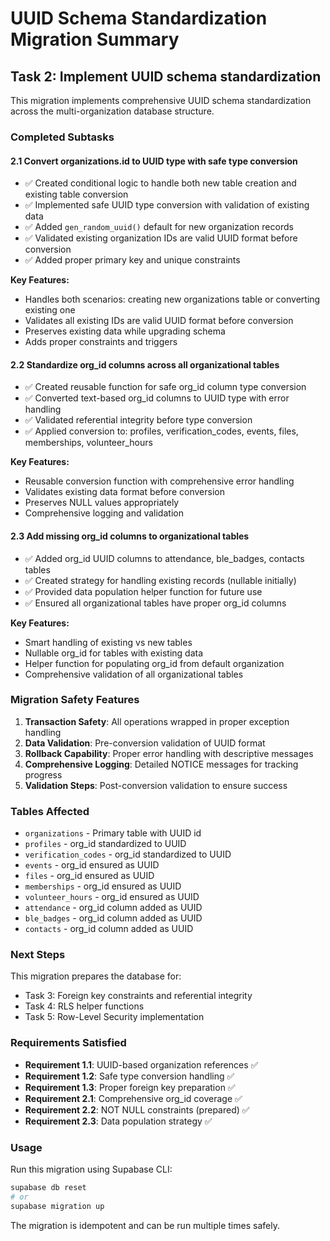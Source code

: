 # UUID Schema Standardization Migration Summary

## Task 2: Implement UUID schema standardization

This migration implements comprehensive UUID schema standardization across the multi-organization database structure.

### Completed Subtasks

#### 2.1 Convert organizations.id to UUID type with safe type conversion
- ✅ Created conditional logic to handle both new table creation and existing table conversion
- ✅ Implemented safe UUID type conversion with validation of existing data
- ✅ Added `gen_random_uuid()` default for new organization records
- ✅ Validated existing organization IDs are valid UUID format before conversion
- ✅ Added proper primary key and unique constraints

**Key Features:**
- Handles both scenarios: creating new organizations table or converting existing one
- Validates all existing IDs are valid UUID format before conversion
- Preserves existing data while upgrading schema
- Adds proper constraints and triggers

#### 2.2 Standardize org_id columns across all organizational tables
- ✅ Created reusable function for safe org_id column type conversion
- ✅ Converted text-based org_id columns to UUID type with error handling
- ✅ Validated referential integrity before type conversion
- ✅ Applied conversion to: profiles, verification_codes, events, files, memberships, volunteer_hours

**Key Features:**
- Reusable conversion function with comprehensive error handling
- Validates existing data format before conversion
- Preserves NULL values appropriately
- Comprehensive logging and validation

#### 2.3 Add missing org_id columns to organizational tables
- ✅ Added org_id UUID columns to attendance, ble_badges, contacts tables
- ✅ Created strategy for handling existing records (nullable initially)
- ✅ Provided data population helper function for future use
- ✅ Ensured all organizational tables have proper org_id columns

**Key Features:**
- Smart handling of existing vs new tables
- Nullable org_id for tables with existing data
- Helper function for populating org_id from default organization
- Comprehensive validation of all organizational tables

### Migration Safety Features

1. **Transaction Safety**: All operations wrapped in proper exception handling
2. **Data Validation**: Pre-conversion validation of UUID format
3. **Rollback Capability**: Proper error handling with descriptive messages
4. **Comprehensive Logging**: Detailed NOTICE messages for tracking progress
5. **Validation Steps**: Post-conversion validation to ensure success

### Tables Affected

- `organizations` - Primary table with UUID id
- `profiles` - org_id standardized to UUID
- `verification_codes` - org_id standardized to UUID  
- `events` - org_id ensured as UUID
- `files` - org_id ensured as UUID
- `memberships` - org_id ensured as UUID
- `volunteer_hours` - org_id ensured as UUID
- `attendance` - org_id column added as UUID
- `ble_badges` - org_id column added as UUID
- `contacts` - org_id column added as UUID

### Next Steps

This migration prepares the database for:
- Task 3: Foreign key constraints and referential integrity
- Task 4: RLS helper functions
- Task 5: Row-Level Security implementation

### Requirements Satisfied

- **Requirement 1.1**: UUID-based organization references ✅
- **Requirement 1.2**: Safe type conversion handling ✅  
- **Requirement 1.3**: Proper foreign key preparation ✅
- **Requirement 2.1**: Comprehensive org_id coverage ✅
- **Requirement 2.2**: NOT NULL constraints (prepared) ✅
- **Requirement 2.3**: Data population strategy ✅

### Usage

Run this migration using Supabase CLI:
```bash
supabase db reset
# or
supabase migration up
```

The migration is idempotent and can be run multiple times safely.